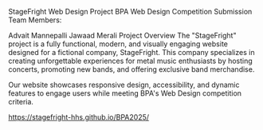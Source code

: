 StageFright Web Design Project
BPA Web Design Competition Submission
Team Members:

Advait Mannepalli
Jawaad Merali
Project Overview
The "StageFright" project is a fully functional, modern, and visually engaging website designed for a fictional company, StageFright. This company specializes in creating unforgettable experiences for metal music enthusiasts by hosting concerts, promoting new bands, and offering exclusive band merchandise.

Our website showcases responsive design, accessibility, and dynamic features to engage users while meeting BPA's Web Design competition criteria.

https://stagefright-hhs.github.io/BPA2025/
